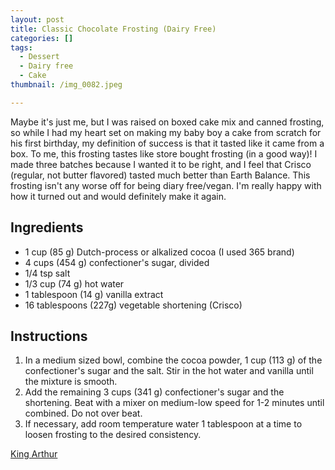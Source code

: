 ```yaml
---
layout: post
title: Classic Chocolate Frosting (Dairy Free)
categories: []
tags:
  - Dessert
  - Dairy free
  - Cake
thumbnail: /img_0082.jpeg

---
```


Maybe it's just me, but I was raised on boxed cake mix and canned frosting, so while I had my heart set on making my baby boy a cake from scratch for his first birthday, my definition of success is that it tasted like it came from a box. To me, this frosting tastes like store bought frosting (in a good way)! I made three batches because I wanted it to be right, and I feel that Crisco (regular, not butter flavored) tasted much better than Earth Balance. This frosting isn't any worse off for being diary free/vegan. I'm really happy with how it turned out and would definitely make it again.

## Ingredients

- 1 cup (85 g) Dutch-process or alkalized cocoa (I used 365 brand)
- 4 cups (454 g) confectioner's sugar, divided
- 1/4 tsp salt
- 1/3 cup (74 g) hot water
- 1 tablespoon (14 g) vanilla extract
- 16 tablespoons (227g) vegetable shortening (Crisco)

## Instructions

1. In a medium sized bowl, combine the cocoa powder, 1 cup (113 g) of the confectioner's sugar and the salt. Stir in the hot water and vanilla until the mixture is smooth.
1. Add the remaining 3 cups (341 g) confectioner's sugar and the shortening. Beat with a mixer on medium-low speed for 1-2 minutes until combined. Do not over beat.
1. If necessary, add room temperature water 1 tablespoon at a time to loosen frosting to the desired consistency.


[King Arthur](https://www.kingarthurbaking.com/recipes/classic-birthday-cake-recipe)


